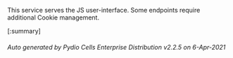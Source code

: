 






This service serves the JS user-interface. Some endpoints require additional Cookie management.

[:summary]

###### Auto generated by Pydio Cells Enterprise Distribution v2.2.5 on 6-Apr-2021
